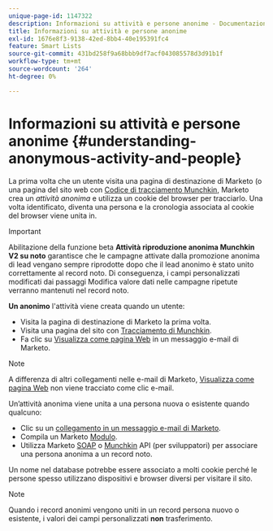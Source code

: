 ```yaml
---
unique-page-id: 1147322
description: Informazioni su attività e persone anonime - Documentazione di Marketo - Documentazione del prodotto
title: Informazioni su attività e persone anonime
exl-id: 1676e8f3-9138-42ed-8bb4-40e195391fc4
feature: Smart Lists
source-git-commit: 431bd258f9a68bbb9df7acf043085578d3d91b1f
workflow-type: tm+mt
source-wordcount: '264'
ht-degree: 0%

---
```


# Informazioni su attività e persone anonime {#understanding-anonymous-activity-and-people}

La prima volta che un utente visita una pagina di destinazione di Marketo (o una pagina del sito web con [Codice di tracciamento Munchkin](/help/marketo/product-docs/administration/additional-integrations/add-munchkin-tracking-code-to-your-website.md), Marketo crea un _attività anonima_ e utilizza un cookie del browser per tracciarlo. Una volta identificato, diventa una persona e la cronologia associata al cookie del browser viene unita in.

>[!IMPORTANT]
>
>Abilitazione della funzione beta **Attività riproduzione anonima Munchkin V2 su noto** garantisce che le campagne attivate dalla promozione anonima di lead vengano sempre riprodotte dopo che il lead anonimo è stato unito correttamente al record noto. Di conseguenza, i campi personalizzati modificati dai passaggi Modifica valore dati nelle campagne ripetute verranno mantenuti nel record noto.

**Un anonimo** l&#39;attività viene creata quando un utente:

* Visita la pagina di destinazione di Marketo la prima volta.
* Visita una pagina del sito con [Tracciamento di Munchkin](/help/marketo/product-docs/administration/additional-integrations/add-munchkin-tracking-code-to-your-website.md).
* Fa clic su [Visualizza come pagina Web](/help/marketo/product-docs/email-marketing/general/functions-in-the-editor/add-a-view-as-web-page-link-to-an-email.md) in un messaggio e-mail di Marketo.

>[!NOTE]
>
>A differenza di altri collegamenti nelle e-mail di Marketo, [Visualizza come pagina Web](/help/marketo/product-docs/email-marketing/general/functions-in-the-editor/add-a-view-as-web-page-link-to-an-email.md) non viene tracciato come clic e-mail.

Un’attività anonima viene unita a una persona nuova o esistente quando qualcuno:

* Clic su un [collegamento in un messaggio e-mail di Marketo](/help/marketo/product-docs/email-marketing/general/using-tokens/add-a-system-token-as-a-link-in-an-email.md).
* Compila un Marketo [Modulo](/help/marketo/product-docs/demand-generation/forms/form-actions/embed-a-form-on-your-website.md).
* Utilizza Marketo [SOAP](/help/marketo/product-docs/administration/additional-integrations/configuring-your-soap-api-settings.md) o [Munchkin](/help/marketo/product-docs/administration/additional-integrations/add-munchkin-tracking-code-to-your-website.md) API (per sviluppatori) per associare una persona anonima a un record noto.

Un nome nel database potrebbe essere associato a molti cookie perché le persone spesso utilizzano dispositivi e browser diversi per visitare il sito.

>[!NOTE]
>
>Quando i record anonimi vengono uniti in un record persona nuovo o esistente, i valori dei campi personalizzati **non** trasferimento.
